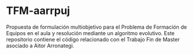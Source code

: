 # TFM-aarrpuj
Propuesta de formulación multiobjetivo para el Problema de Formación de Equipos en el aula y resolución mediante un algoritmo evolutivo. 
Este repositorio contiene el código relacionado con el Trabajo Fin de Master asociado a Aitor Arronategi.
